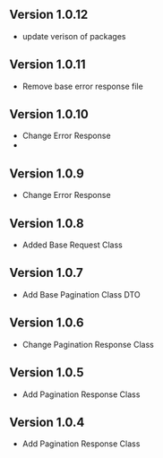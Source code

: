 ## Version 1.0.12
* update verison of packages

## Version 1.0.11
* Remove base error response file

## Version 1.0.10
* Change Error Response
* 
## Version 1.0.9
* Change Error Response

## Version 1.0.8
* Added Base Request Class

## Version 1.0.7
* Add Base Pagination Class DTO

## Version 1.0.6
* Change Pagination Response Class

## Version 1.0.5
* Add Pagination Response Class

## Version 1.0.4
* Add Pagination Response Class